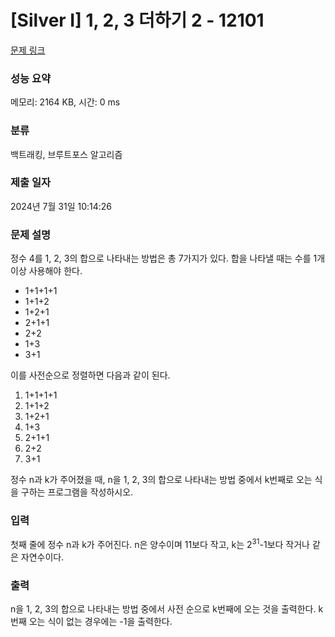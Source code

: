 # [Silver I] 1, 2, 3 더하기 2 - 12101 

[문제 링크](https://www.acmicpc.net/problem/12101) 

### 성능 요약

메모리: 2164 KB, 시간: 0 ms

### 분류

백트래킹, 브루트포스 알고리즘

### 제출 일자

2024년 7월 31일 10:14:26

### 문제 설명

<p>정수 4를 1, 2, 3의 합으로 나타내는 방법은 총 7가지가 있다. 합을 나타낼 때는 수를 1개 이상 사용해야 한다.</p>

<ul>
	<li>1+1+1+1</li>
	<li>1+1+2</li>
	<li>1+2+1</li>
	<li>2+1+1</li>
	<li>2+2</li>
	<li>1+3</li>
	<li>3+1</li>
</ul>

<p>이를 사전순으로 정렬하면 다음과 같이 된다.</p>

<ol>
	<li>1+1+1+1</li>
	<li>1+1+2</li>
	<li>1+2+1</li>
	<li>1+3</li>
	<li>2+1+1</li>
	<li>2+2</li>
	<li>3+1</li>
</ol>

<p>정수 n과 k가 주어졌을 때, n을 1, 2, 3의 합으로 나타내는 방법 중에서 k번째로 오는 식을 구하는 프로그램을 작성하시오.</p>

### 입력 

 <p>첫째 줄에 정수 n과 k가 주어진다. n은 양수이며 11보다 작고, k는 2<sup>31</sup>-1보다 작거나 같은 자연수이다.</p>

### 출력 

 <p>n을 1, 2, 3의 합으로 나타내는 방법 중에서 사전 순으로 k번째에 오는 것을 출력한다. k번째 오는 식이 없는 경우에는 -1을 출력한다.</p>

